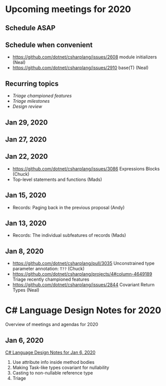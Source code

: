 ﻿# Upcoming meetings for 2020

## Schedule ASAP

## Schedule when convenient

- https://github.com/dotnet/csharplang/issues/2608 module initializers (Neal)
- https://github.com/dotnet/csharplang/issues/2910 base(T) (Neal)

## Recurring topics

- *Triage championed features*
- *Triage milestones*
- *Design review*

## Jan 29, 2020

## Jan 27, 2020

## Jan 22, 2020

- https://github.com/dotnet/csharplang/issues/3086 Expressions Blocks (Chuck)
- Top-level statements and functions (Mads)

## Jan 15, 2020

- Records: Paging back in the previous proposal (Andy)

## Jan 13, 2020

- Records: The individual subfeatures of records (Mads)

## Jan 8, 2020

- https://github.com/dotnet/csharplang/pull/3035 Unconstrained type parameter annotation: `T??` (Chuck)
- https://github.com/dotnet/csharplang/projects/4#column-4649189 Triage recently championed features
- https://github.com/dotnet/csharplang/issues/2844 Covariant Return Types (Neal)

# C# Language Design Notes for 2020

Overview of meetings and agendas for 2020

## Jan 6, 2020

[C# Language Design Notes for Jan 6, 2020](LDM-2020-01-06.md)

1. Use attribute info inside method bodies
1. Making Task-like types covariant for nullability
1. Casting to non-nullable reference type
1. Triage
